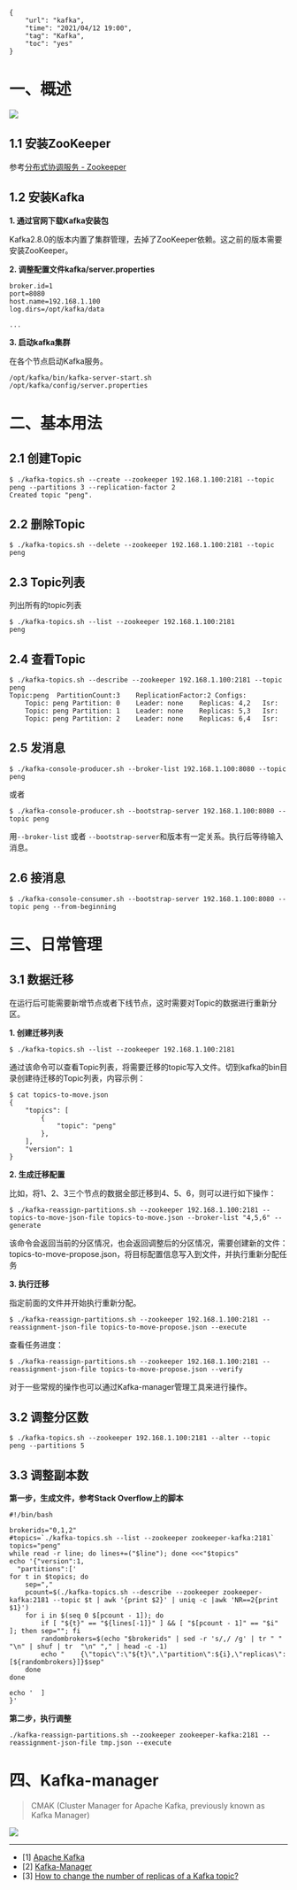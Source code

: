 ```
{
    "url": "kafka",
    "time": "2021/04/12 19:00",
    "tag": "Kafka",
    "toc": "yes"
}
```

# 一、概述

![](../../static/uploads/Apache-Kafka-UML-Class-Diagram1.png)

## 1.1 安装ZooKeeper

参考[分布式协调服务 - Zookeeper](/zookeeper.html)

## 1.2 安装Kafka

**1. 通过官网下载Kafka安装包**

Kafka2.8.0的版本内置了集群管理，去掉了ZooKeeper依赖。这之前的版本需要安装ZooKeeper。

**2. 调整配置文件kafka/server.properties**

```
broker.id=1
port=8080
host.name=192.168.1.100
log.dirs=/opt/kafka/data

...
```

**3. 启动kafka集群**

在各个节点启动Kafka服务。

```
/opt/kafka/bin/kafka-server-start.sh /opt/kafka/config/server.properties
```

# 二、基本用法

## 2.1 创建Topic

```
$ ./kafka-topics.sh --create --zookeeper 192.168.1.100:2181 --topic peng --partitions 3 --replication-factor 2
Created topic "peng".
```

## 2.2 删除Topic

```
$ ./kafka-topics.sh --delete --zookeeper 192.168.1.100:2181 --topic peng
```

## 2.3 Topic列表

列出所有的topic列表

```
$ ./kafka-topics.sh --list --zookeeper 192.168.1.100:2181
peng
```

## 2.4 查看Topic

```
$ ./kafka-topics.sh --describe --zookeeper 192.168.1.100:2181 --topic peng 
Topic:peng	PartitionCount:3	ReplicationFactor:2	Configs:
	Topic: peng	Partition: 0	Leader: none	Replicas: 4,2	Isr:
	Topic: peng	Partition: 1	Leader: none	Replicas: 5,3	Isr:
	Topic: peng	Partition: 2	Leader: none	Replicas: 6,4	Isr:
```

## 2.5 发消息

```
$ ./kafka-console-producer.sh --broker-list 192.168.1.100:8080 --topic peng
```

或者

```
$ ./kafka-console-producer.sh --bootstrap-server 192.168.1.100:8080 --topic peng
```

用`--broker-list` 或者 `--bootstrap-server`和版本有一定关系。执行后等待输入消息。

## 2.6 接消息

```
$ ./kafka-console-consumer.sh --bootstrap-server 192.168.1.100:8080 --topic peng --from-beginning 
```

# 三、日常管理

## 3.1 数据迁移

在运行后可能需要新增节点或者下线节点，这时需要对Topic的数据进行重新分区。

**1. 创建迁移列表**

```
$ ./kafka-topics.sh --list --zookeeper 192.168.1.100:2181
```

通过该命令可以查看Topic列表，将需要迁移的topic写入文件。切到kafka的bin目录创建待迁移的Topic列表，内容示例：

```
$ cat topics-to-move.json
{
    "topics": [
        {
            "topic": "peng"
        },
    ],
    "version": 1
}
```

**2. 生成迁移配置**

比如，将1、2、3三个节点的数据全部迁移到4、5、6，则可以进行如下操作：

```
$ ./kafka-reassign-partitions.sh --zookeeper 192.168.1.100:2181 --topics-to-move-json-file topics-to-move.json --broker-list "4,5,6" --generate
```

该命令会返回当前的分区情况，也会返回调整后的分区情况，需要创建新的文件：topics-to-move-propose.json，将目标配置信息写入到文件，并执行重新分配任务

**3. 执行迁移**

指定前面的文件并开始执行重新分配。

```
$ ./kafka-reassign-partitions.sh --zookeeper 192.168.1.100:2181 --reassignment-json-file topics-to-move-propose.json --execute
```

查看任务进度：

```
$ ./kafka-reassign-partitions.sh --zookeeper 192.168.1.100:2181 --reassignment-json-file topics-to-move-propose.json --verify
```

对于一些常规的操作也可以通过Kafka-manager管理工具来进行操作。

## 3.2 调整分区数

```
$ ./kafka-topics.sh --zookeeper 192.168.1.100:2181 --alter --topic peng --partitions 5
```

## 3.3 调整副本数

**第一步，生成文件，参考Stack Overflow上的脚本** 

```
#!/bin/bash

brokerids="0,1,2"
#topics=`./kafka-topics.sh --list --zookeeper zookeeper-kafka:2181`
topics="peng"
while read -r line; do lines+=("$line"); done <<<"$topics"
echo '{"version":1,
  "partitions":['
for t in $topics; do
    sep=","
    pcount=$(./kafka-topics.sh --describe --zookeeper zookeeper-kafka:2181 --topic $t | awk '{print $2}' | uniq -c |awk 'NR==2{print $1}')
    for i in $(seq 0 $[pcount - 1]); do
        if [ "${t}" == "${lines[-1]}" ] && [ "$[pcount - 1]" == "$i" ]; then sep=""; fi
        randombrokers=$(echo "$brokerids" | sed -r 's/,/ /g' | tr " " "\n" | shuf | tr  "\n" "," | head -c -1)
        echo "    {\"topic\":\"${t}\",\"partition\":${i},\"replicas\":[${randombrokers}]}$sep"
    done
done

echo '  ]
}'
```

**第二步，执行调整**

```
./kafka-reassign-partitions.sh --zookeeper zookeeper-kafka:2181 --reassignment-json-file tmp.json --execute
```

# 四、Kafka-manager

> CMAK (Cluster Manager for Apache Kafka, previously known as Kafka Manager)

![](../../static/uploads/kafka-manager.png)



---

- [1] [Apache Kafka](http://kafka.apache.org/)
- [2] [Kafka-Manager](https://github.com/yahoo/CMAK/)
- [3] [How to change the number of replicas of a Kafka topic?](https://stackoverflow.com/questions/37960767/how-to-change-the-number-of-replicas-of-a-kafka-topic)

